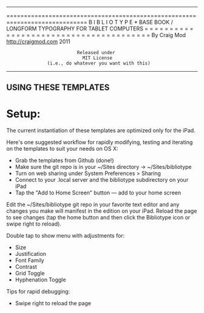 -----------------------------------------------------------------------------
   
=============================================================================
                            B I B L I O T Y P E
                                     *
                       BASE BOOK / LONGFORM TYPOGRAPHY
                           FOR TABLET COMPUTERS
= = = = = = = = = = = = = = = = = = = = = = = = = = = = = = = = = = = = = = =
                                By Craig Mod 
                            http://craigmod.com
                                    2011
                
                              Released under 
                                MIT License
                   (i.e., do whatever you want with this)

-----------------------------------------------------------------------------



USING THESE TEMPLATES
---

# Setup:

  The current instantiation of these templates are optimized only for the iPad.

  Here's one suggested workflow for rapidly modifying, testing and iterating
  on the templates to suit your needs on OS X:

  - Grab the templates from Github (done!)
  - Make sure the git repo is in your ~/Sites directory -> ~/Sites/bibliotype
  - Turn on web sharing under System Preferences > Sharing
  - Connect to your <computername>.local server and the 
    bibliotype subdirectory on your iPad
  - Tap the "Add to Home Screen" button — add to your home screen

  Edit the ~/Sites/bibliotype git repo in your favorite text editor and any
  changes you make will manifest in the edition on your iPad. Reload the 
  page to see changes (tap the home button and then click the Bibliotype icon
  or swipe right to reload). 



  Double tap to show menu with adjustments for:
  - Size
  - Justification
  - Font Family
  - Contrast
  - Grid Toggle
  - Hyphenation Toggle


  Tips for rapid debugging:
  - Swipe right to reload the page
